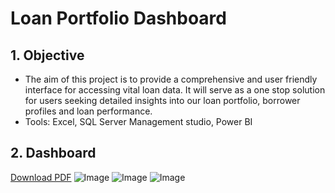 # Loan Portfolio Dashboard

## 1. Objective
- The aim of this project is to provide a comprehensive and user friendly interface for accessing vital loan data. It will serve as a one stop solution for users seeking detailed insights into our loan portfolio, borrower profiles and loan performance.
- Tools: Excel, SQL Server Management studio, Power BI

## 2. Dashboard
[Download PDF](https://github.com/user-attachments/files/18698850/loan_portfolio_dashboard.pdf)
![Image](https://github.com/user-attachments/assets/ffb1f4d0-8651-42ac-a9b9-ea7395b3ed45)
![Image](https://github.com/user-attachments/assets/267b8ed6-0f73-428c-8045-a44bf0e9f10b)
![Image](https://github.com/user-attachments/assets/5fe92835-9f87-4a6a-9cf9-bb32f41bfda4)

